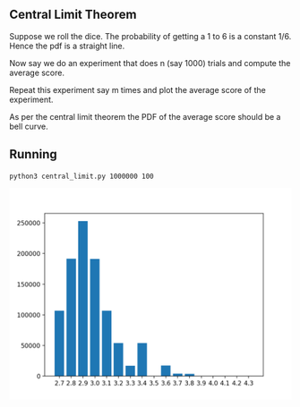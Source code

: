 ## Central Limit Theorem
Suppose we roll the dice. The probability of getting a 1 to 6 is a constant 1/6. Hence the pdf is a straight line.

Now say we do an experiment that does n (say 1000) trials and compute the average score.

Repeat this experiment say m times and plot the average score of the experiment.

As per the central limit theorem the PDF of the average score should be a bell curve.

## Running
```
python3 central_limit.py 1000000 100
```

![result](https://github.com/sanjeevs/puzzles/blob/master/central_limit/out_million_trial_100.png)

